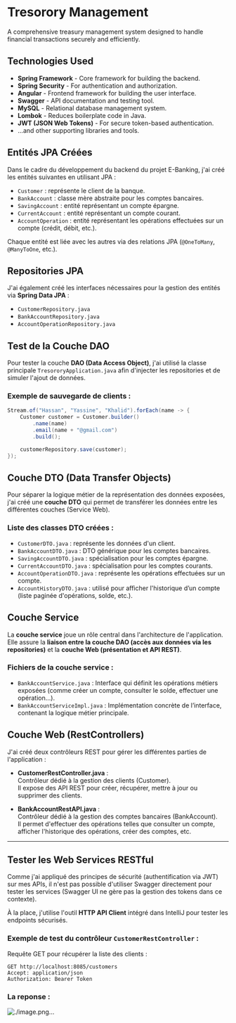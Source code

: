 # Tresorory Management

A comprehensive treasury management system designed to handle financial transactions securely and efficiently.

## Technologies Used

- **Spring Framework** - Core framework for building the backend.
- **Spring Security** - For authentication and authorization.
- **Angular** - Frontend framework for building the user interface.
- **Swagger** - API documentation and testing tool.
- **MySQL** - Relational database management system.
- **Lombok** - Reduces boilerplate code in Java.
- **JWT (JSON Web Tokens)** - For secure token-based authentication.
- ...and other supporting libraries and tools.

## Entités JPA Créées

Dans le cadre du développement du backend du projet E-Banking, j'ai créé les entités suivantes en utilisant JPA :

- `Customer` : représente le client de la banque.
- `BankAccount` : classe mère abstraite pour les comptes bancaires.
- `SavingAccount` : entité représentant un compte épargne.
- `CurrentAccount` : entité représentant un compte courant.
- `AccountOperation` : entité représentant les opérations effectuées sur un compte (crédit, débit, etc.).

Chaque entité est liée avec les autres via des relations JPA (`@OneToMany`, `@ManyToOne`, etc.).

## Repositories JPA

J'ai également créé les interfaces nécessaires pour la gestion des entités via **Spring Data JPA** :

- `CustomerRepository.java`
- `BankAccountRepository.java`
- `AccountOperationRepository.java`

## Test de la Couche DAO

Pour tester la couche **DAO (Data Access Object)**, j'ai utilisé la classe principale `TresororyApplication.java` afin d'injecter les repositories et de simuler l'ajout de données.

### Exemple de sauvegarde de clients :

```java
Stream.of("Hassan", "Yassine", "Khalid").forEach(name -> {
    Customer customer = Customer.builder()
        .name(name)
        .email(name + "@gmail.com")
        .build();

    customerRepository.save(customer);
});
```
## Couche DTO (Data Transfer Objects)

Pour séparer la logique métier de la représentation des données exposées, j'ai créé une **couche DTO** qui permet de transférer les données entre les différentes couches (Service Web).

### Liste des classes DTO créées :

- `CustomerDTO.java` : représente les données d'un client.
- `BankAccountDTO.java` : DTO générique pour les comptes bancaires.
- `SavingAccountDTO.java` : spécialisation pour les comptes épargne.
- `CurrentAccountDTO.java` : spécialisation pour les comptes courants.
- `AccountOperationDTO.java` : représente les opérations effectuées sur un compte.
- `AccountHistoryDTO.java` : utilisé pour afficher l'historique d’un compte (liste paginée d'opérations, solde, etc.).

## Couche Service

La **couche service** joue un rôle central dans l'architecture de l'application. Elle assure la **liaison entre la couche DAO (accès aux données via les repositories)** et la **couche Web (présentation et API REST)**.

### Fichiers de la couche service :

- `BankAccountService.java` : Interface qui définit les opérations métiers exposées (comme créer un compte, consulter le solde, effectuer une opération...).
- `BankAccountServiceImpl.java` : Implémentation concrète de l’interface, contenant la logique métier principale.

## Couche Web (RestControllers)

J'ai créé deux contrôleurs REST pour gérer les différentes parties de l'application :

- **CustomerRestController.java** :  
  Contrôleur dédié à la gestion des clients (Customer).  
  Il expose des API REST pour créer, récupérer, mettre à jour ou supprimer des clients.

- **BankAccountRestAPI.java** :  
  Contrôleur dédié à la gestion des comptes bancaires (BankAccount).  
  Il permet d'effectuer des opérations telles que consulter un compte, afficher l'historique des opérations, créer des comptes, etc.

---

## Tester les Web Services RESTful

Comme j'ai appliqué des principes de sécurité (authentification via JWT) sur mes APIs, il n'est pas possible d'utiliser Swagger directement pour tester les services (Swagger UI ne gère pas la gestion des tokens dans ce contexte).

À la place, j'utilise l'outil **HTTP API Client** intégré dans IntelliJ pour tester les endpoints sécurisés.

### Exemple de test du contrôleur `CustomerRestController` :

Requête GET pour récupérer la liste des clients :

```http
GET http://localhost:8085/customers
Accept: application/json
Authorization: Bearer Token
```
### La reponse : 
![./image.png…]()




